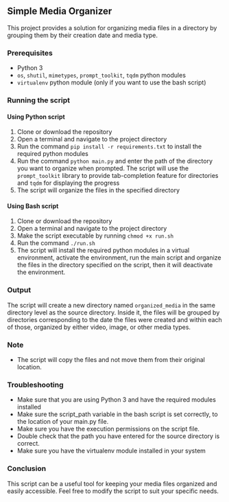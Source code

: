 ## Simple Media Organizer
This project provides a solution for organizing media files in a directory by grouping them by their creation date and media type.

### Prerequisites
- Python 3
- `os`, `shutil`, `mimetypes`, `prompt_toolkit`, `tqdm` python modules
- `virtualenv` python module (only if you want to use the bash script)

### Running the script

#### Using Python script
1. Clone or download the repository
2. Open a terminal and navigate to the project directory
3. Run the command `pip install -r requirements.txt` to install the required python modules
4. Run the command `python main.py` and enter the path of the directory you want to organize when prompted. The script will use the `prompt_toolkit` library to provide tab-completion feature for directories and `tqdm` for displaying the progress
5. The script will organize the files in the specified directory

#### Using Bash script
1. Clone or download the repository
2. Open a terminal and navigate to the project directory
3. Make the script executable by running `chmod +x run.sh`
4. Run the command `./run.sh`
5. The script will install the required python modules in a virtual environment, activate the environment, run the main script and organize the files in the directory specified on the script, then it will deactivate the environment.

### Output
The script will create a new directory named `organized_media` in the same directory level as the source directory. Inside it, the files will be grouped by directories corresponding to the date the files were created and within each of those, organized by either video, image, or other media types.

### Note
- The script will copy the files and not move them from their original location.

### Troubleshooting
- Make sure that you are using Python 3 and have the required modules installed
- Make sure the script_path variable in the bash script is set correctly, to the location of your main.py file.
- Make sure you have the execution permissions on the script file.
- Double check that the path you have entered for the source directory is correct.
- Make sure you have the virtualenv module installed in your system

### Conclusion
This script can be a useful tool for keeping your media files organized and easily accessible. Feel free to modify the script to suit your specific needs.
